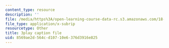 ```yaml
---
content_type: resource
description: ''
file: /media/https%3A/open-learning-course-data-rc.s3.amazonaws.com/18-01sc-single-variable-calculus-fall-2010/8569ae2d564cd10710e6376d3916e825_R9a_NHXrBcg.srt
file_type: application/x-subrip
resourcetype: Other
title: 3play caption file
uid: 8569ae2d-564c-d107-10e6-376d3916e825
---
```

